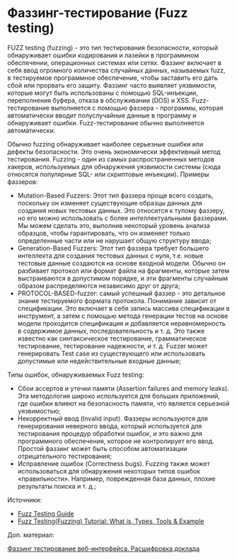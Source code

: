 # Фаззинг-тестирование (Fuzz testing)

FUZZ testing (fuzzing) - это тип тестирования безопасности, который обнаруживает ошибки кодирования и лазейки в программном обеспечении, операционных системах или сетях. Фаззинг включает в себя ввод огромного количества случайных данных, называемых fuzz, в тестируемое программное обеспечение, чтобы заставить его дать сбой или прорвать его защиту. Фаззинг часто выявляет уязвимости, которые могут быть использованы с помощью SQL-инъекции, переполнения буфера, отказа в обслуживании (DOS) и XSS. Fuzz-тестирование выполняется с помощью фаззера - программы, которая автоматически вводит полуслучайные данные в программу и обнаруживает ошибки. Fuzz-тестирование обычно выполняется автоматически.

Обычно fuzzing обнаруживает наиболее серьезные ошибки или дефекты безопасности. Это очень экономически эффективный метод тестирования. Fuzzing - один из самых распространенных методов хакеров, используемых для обнаружения уязвимости системы (сюда относятся популярные SQL- или скриптовые инъекции). Примеры фаззеров:

* Mutation-Based Fuzzers: Этот тип фаззера проще всего создать, поскольку он изменяет существующие образцы данных для создания новых тестовых данных. Это относится к тупому фаззеру, но его можно использовать с более интеллектуальными фаззерами. Мы можем сделать это, выполнив некоторый уровень анализа образцов, чтобы гарантировать, что он изменяет только определенные части или не нарушает общую структуру ввода;
* Generation-Based Fuzzers: Этот тип фаззера требует большего интеллекта для создания тестовых данных с нуля, т.е. новые тестовые данные создаются на основе входной модели. Обычно он разбивает протокол или формат файла на фрагменты, которые затем выстраиваются в допустимом порядке, и эти фрагменты случайным образом распределяются независимо друг от друга;
* PROTOCOL-BASED-fuzzer: самый успешный фаззер - это детальное знание тестируемого формата протокола. Понимание зависит от спецификации. Это включает в себя запись массива спецификации в инструмент, а затем с помощью метода генерации тестов на основе модели проходится спецификация и добавляется неравномерность в содержимое данных, последовательность и т. д. Это также известно как синтаксическое тестирование, грамматическое тестирование, тестирование надежности, и т. д. Fuzzer может генерировать Test case из существующего или использовать допустимые или недействительные входные данные;

Типы ошибок, обнаруживаемых Fuzz testing:

* Сбои ассертов и утечки памяти (Assertion failures and memory leaks). Эта методология широко используется для больших приложений, где ошибки влияют на безопасность памяти, что является серьезной уязвимостью;
* Некорректный ввод (Invalid input). Фаззеры используются для генерирования неверного ввода, который используется для тестирования процедур обработки ошибок, и это важно для программного обеспечения, которое не контролирует его ввод. Простой фаззинг может быть способом автоматизации отрицательного тестирования;
* Исправление ошибок (Correctness bugs). Fuzzing также может использоваться для обнаружения некоторых типов ошибок «правильности». Например, поврежденная база данных, плохие результаты поиска и т. д.;

Источники:

* [Fuzz Testing Guide](https://www.softwaretestingmaterial.com/fuzz-testing/)
* [Fuzz Testing(Fuzzing) Tutorial: What is, Types, Tools & Example](https://www.guru99.com/fuzz-testing.html)

Доп. материал:

[Фаззинг тестирование веб-интерфейса. Расшифровка доклада](https://habr.com/ru/company/tensor/blog/527304/)
